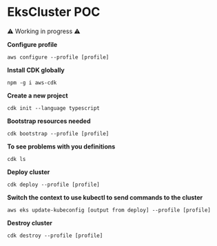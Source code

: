 # EksCluster POC

:warning: Working in progress :warning:

**Configure profile**

```
aws configure --profile [profile]
```

**Install CDK globally**

``` 
npm -g i aws-cdk 
```

**Create a new project**

```
cdk init --language typescript
```

**Bootstrap resources needed**

```
cdk bootstrap --profile [profile]
```

**To see problems with you definitions**

```
cdk ls
```

**Deploy cluster**

```
cdk deploy --profile [profile]
```

**Switch the context to use kubectl to send commands to the cluster**

```
aws eks update-kubeconfig [output from deploy] --profile [profile]
```


**Destroy cluster**

```
cdk destroy --profile [profile]
```
